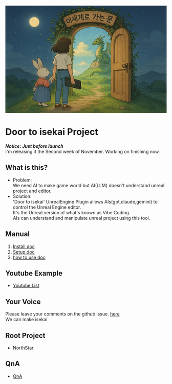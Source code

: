 ![](docs/images/Door_0.png)
# Door to isekai Project

***Notice: Just before launch***  
I'm releasing it the Second week of November.
Working on finishing now.  

## What is this?
- Problem:  
  We need AI to make game world but AI(LLM) doesn't understand unreal project and editor.  
- Solution:  
  'Door to isekai' UnrealEngine Plugin allows AIs(gpt,claude,gemini) to control the Unreal Engine editor.  
  It's the Unreal version of what's known as Vibe Coding.  
  AIs can understand and manipulate unreal project using this tool.  

## Manual  
 1. [Install doc](docs/install/install.md)
 2. [Setup doc](https://github.com/LSG7/UnrealEngine_AI_Bridge/blob/main/docs/setup/setup.md)   
 3. [how to use doc](docs/howtouse/howtouse.md)

## Youtube Example
- [Youtube List](https://github.com/LSG7/UnrealEngine_AI_Bridge/blob/main/docs/youtube/youtube.md)

## Your Voice  
Please leave your comments on the github issue. [here](https://github.com/LSG7/UnrealEngine_AI_Bridge/issues)  
We can make isekai

## Root Project  
- [NorthStar](https://github.com/LSG7/NorthStar)  

## QnA  
- [QnA](https://github.com/LSG7/UnrealEngine_AI_Bridge/blob/main/docs/QnA/QnA.md)
